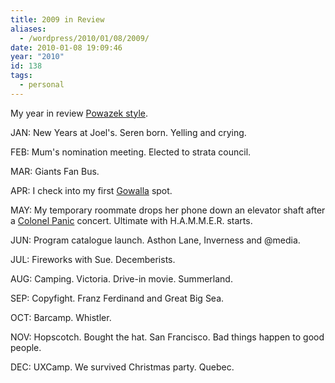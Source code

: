 ```yaml
---
title: 2009 in Review
aliases:
  - /wordpress/2010/01/08/2009/
date: 2010-01-08 19:09:46
year: "2010"
id: 138
tags:
  - personal
---
```


My year in review [Powazek style](https://powazek.com/posts/2219).

JAN: New Years at Joel's. Seren born. Yelling and crying.

FEB: Mum's nomination meeting. Elected to strata council.

MAR: Giants Fan Bus.

APR: I check into my first [Gowalla](http://gowalla.com) spot.

MAY: My temporary roommate drops her phone down an elevator shaft after a [Colonel Panic](http://colonelpanic.ca/) concert. Ultimate with H.A.M.M.E.R. starts.

JUN: Program catalogue launch. Asthon Lane, Inverness and @media.

JUL: Fireworks with Sue. Decemberists.

AUG: Camping. Victoria. Drive-in movie. Summerland.

SEP: Copyfight. Franz Ferdinand and Great Big Sea.

OCT: Barcamp. Whistler.

NOV: Hopscotch. Bought the hat. San Francisco. Bad things happen to good people.

DEC: UXCamp. We survived Christmas party. Quebec.
